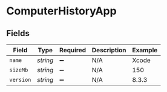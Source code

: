 # ComputerHistoryApp


## Fields

| Field              | Type               | Required           | Description        | Example            |
| ------------------ | ------------------ | ------------------ | ------------------ | ------------------ |
| `name`             | *string*           | :heavy_minus_sign: | N/A                | Xcode              |
| `sizeMb`           | *string*           | :heavy_minus_sign: | N/A                | 150                |
| `version`          | *string*           | :heavy_minus_sign: | N/A                | 8.3.3              |